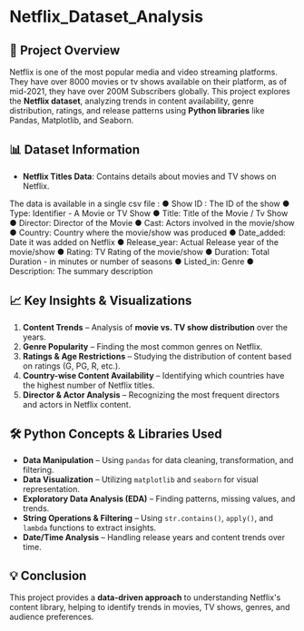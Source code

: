 # Netflix_Dataset_Analysis

## **📌 Project Overview**  
Netflix is one of the most popular media and video streaming platforms. They have over 8000 movies or tv shows available on their platform, as of mid-2021, they have over 200M Subscribers globally.
This project explores the **Netflix dataset**, analyzing trends in content availability, genre distribution, ratings, and release patterns using **Python libraries** like Pandas, Matplotlib, and Seaborn.

## **📊 Dataset Information**  
- **Netflix Titles Data**: Contains details about movies and TV shows on Netflix.
  
The data is available in a single csv file :
● Show ID : The ID of the show
● Type: Identifier - A Movie or TV Show
● Title: Title of the Movie / Tv Show
● Director: Director of the Movie
● Cast: Actors involved in the movie/show
● Country: Country where the movie/show was produced
● Date_added: Date it was added on Netflix
● Release_year: Actual Release year of the movie/show
● Rating: TV Rating of the movie/show
● Duration: Total Duration - in minutes or number of seasons
● Listed_in: Genre
● Description: The summary description

## **📈 Key Insights & Visualizations**  
1. **Content Trends** – Analysis of **movie vs. TV show distribution** over the years.  
2. **Genre Popularity** – Finding the most common genres on Netflix.  
3. **Ratings & Age Restrictions** – Studying the distribution of content based on ratings (G, PG, R, etc.).  
4. **Country-wise Content Availability** – Identifying which countries have the highest number of Netflix titles.  
5. **Director & Actor Analysis** – Recognizing the most frequent directors and actors in Netflix content.  


## **🛠 Python Concepts & Libraries Used**  
- **Data Manipulation** – Using `pandas` for data cleaning, transformation, and filtering.  
- **Data Visualization** – Utilizing `matplotlib` and `seaborn` for visual representation.  
- **Exploratory Data Analysis (EDA)** – Finding patterns, missing values, and trends.  
- **String Operations & Filtering** – Using `str.contains()`, `apply()`, and `lambda` functions to extract insights.  
- **Date/Time Analysis** – Handling release years and content trends over time.  


## **💡 Conclusion**  
This project provides a **data-driven approach** to understanding Netflix's content library, helping to identify trends in movies, TV shows, genres, and audience preferences.  
